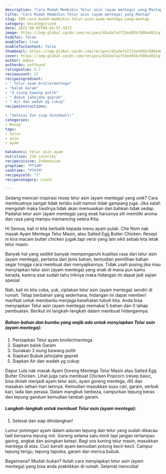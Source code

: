```yaml
---
description: "Cara Mudah Membikin Telur asin (ayam mentega) yang Mantap"
title: "Cara Mudah Membikin Telur asin (ayam mentega) yang Mantap"
slug: 509-cara-mudah-membikin-telur-asin-ayam-mentega-yang-mantap
category: Uncategorized
date: 2022-06-05T04:54:57.447Z
image: https://img-global.cpcdn.com/recipes/d2a3e7a1f23edd5b/680x482cq70/telur-asin-ayam-mentega-foto-resep-utama.jpg
hideToc: false
enableToc: true
enableTocContent: false
thumbnail: https://img-global.cpcdn.com/recipes/d2a3e7a1f23edd5b/680x482cq70/telur-asin-ayam-mentega-foto-resep-utama.jpg
cover: https://img-global.cpcdn.com/recipes/d2a3e7a1f23edd5b/680x482cq70/telur-asin-ayam-mentega-foto-resep-utama.jpg
author: Admin
authorAv: notfound
ratingvalue: 3.7
reviewcount: 17
recipeingredient:
- " Telur ayam broilermentega"
- "balok Garam"
- "3 siung bawang putih"
- " Bubuk jahejahe geprek"
- " Air dan wadah yg cukup"
recipeinstructions:

- "Selesai dan siap dinikmati!"
categories:
- Resep
tags:
- telur
- asin
- ayam

katakunci: telur asin ayam 
nutrition: 219 calories
recipecuisine: Indonesian
preptime: "PT14M"
cooktime: "PT47M"
recipeyield: "1"
recipecategory: Lunch

---
```





Sedang mencari inspirasi resep telur asin (ayam mentega) yang unik? Cara membuatnya sangat tidak terlalu sulit namun tidak gampang juga. Jika salah mengolah maka hasilnya tidak akan memuaskan dan bahkan tidak sedap. Padahal telur asin (ayam mentega) yang enak harusnya sih memiliki aroma dan rasa yang mampu memancing selera Kita.





Hi Semua, kali ni kita berbalik kepada menu ayam pulak. Che Nom nak masak Ayam Mentega Telur Masin, atau Salted Egg Butter Chicken. Resepi ni kira macam butter chicken jugak.tapi versi yang lain sikit sebab kita letak telur masin.

Banyak hal yang sedikit banyak mempengaruhi kualitas rasa dari telur asin (ayam mentega), pertama dari jenis bahan, kemudian pemilihan bahan segar hingga cara membuat dan menyajikannya. Tidak usah pusing jika mau menyiapkan telur asin (ayam mentega) yang enak di mana pun kamu berada, karena asal sudah tahu triknya maka hidangan ini dapat jadi sajian spesial.






Nah, kali ini kita coba, yuk, ciptakan telur asin (ayam mentega) sendiri di rumah. Tetap berbahan yang sederhana, hidangan ini dapat memberi manfaat untuk membantu menjaga kesehatan tubuh kita. Anda bisa menyiapkan Telur asin (ayam mentega) memakai 5 bahan dan 0 tahap pembuatan. Berikut ini langkah-langkah dalam membuat hidangannya.

<!--inarticleads1-->

##### Bahan-bahan dan bumbu yang wajib ada untuk menyiapkan Telur asin (ayam mentega):

1. Persiapkan  Telur ayam broiler/mentega
1. Siapkan balok Garam
1. Gunakan 3 siung bawang putih
1. Siapkan  Bubuk jahe/jahe geprek
1. Siapkan  Air dan wadah yg cukup


Dapur Lula nak masak Ayam Goreng Mentega Telur Masin atau Salted Egg Butter Chicken. Lihat juga cara membuat Chicken Popcorn (resep basic, bisa diolah menjadi ayam telur asin, ayam goreng mentega, dll) dan masakan sehari-hari lainnya. Kemudian masukkan susu cair, garam, serbuk kari, lada dan perasa. Dalam mangkuk berbeza, campurkan tepung beras dan tepung gandum kemudian tambah garam. 

<!--inarticleads2-->

##### Langkah-langkah untuk membuat Telur asin (ayam mentega):


1. Selesai dan siap dihidangkan!

Lumur potongan ayam dalam adunan tepung dan telur yang sudah dikacau tadi bersama tepung roti. Goreng selama satu minit tapi jangan terlampau garing, angkat dan asingkan ketepi. Bagi sos kuning telur masin, masukkan mentega di atas. Cuci bersih ayam kemudian potong kecil-kecil. Campur tepung terigu, tepung tapioka, garam dan merica bubuk. 

Bagaimana? Mudah bukan? Itulah cara menyiapkan telur asin (ayam mentega) yang bisa anda praktikkan di rumah. Selamat mencoba!
